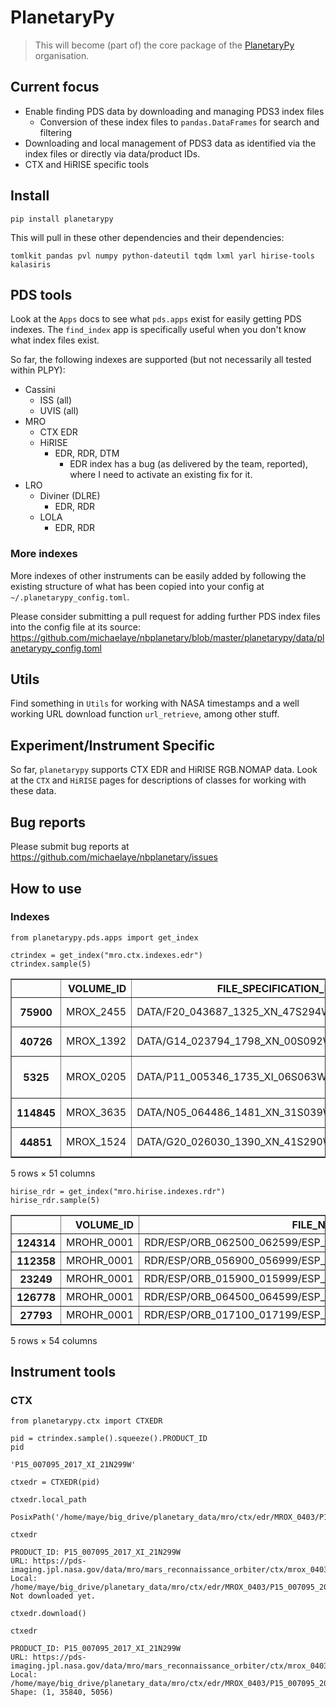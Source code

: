 # PlanetaryPy
> This will become (part of) the core package of the <a href='https://planetarypy.org/'>PlanetaryPy</a> organisation.


## Current focus

* Enable finding PDS data by downloading and managing PDS3 index files
  * Conversion of these index files to `pandas.DataFrames` for search and filtering
* Downloading and local management of PDS3 data as identified via the index files or directly via data/product IDs.
* CTX and HiRISE specific tools

## Install

`pip install planetarypy`

This will pull in these other dependencies and their dependencies:

`tomlkit pandas pvl numpy python-dateutil tqdm lxml yarl hirise-tools kalasiris`


## PDS tools

Look at the `Apps` docs to see what `pds.apps` exist for easily getting PDS indexes.
The `find_index` app is specifically useful when you don't know what index files exist.

So far, the following indexes are supported (but not necessarily all tested within PLPY):

* Cassini
  * ISS (all)
  * UVIS (all)
* MRO
  * CTX
      EDR
  * HiRISE
    * EDR, RDR, DTM
      * EDR index has a bug (as delivered by the team, reported), where I need to activate an existing fix for it.
* LRO
  * Diviner (DLRE)
    * EDR, RDR
  * LOLA
    * EDR, RDR
    
### More indexes
More indexes of other instruments can be easily added by following the existing structure of what has been copied into your config at `~/.planetarypy_config.toml`.

Please consider submitting a pull request for adding further PDS index files into the config file at its source: https://github.com/michaelaye/nbplanetary/blob/master/planetarypy/data/planetarypy_config.toml

## Utils
Find something in `Utils` for working with NASA timestamps and a well working URL download function `url_retrieve`, among other stuff.

## Experiment/Instrument Specific

So far, `planetarypy` supports CTX EDR and HiRISE RGB.NOMAP data.
Look at the `CTX` and `HiRISE` pages for descriptions of classes for working with these data.

## Bug reports

Please submit bug reports at https://github.com/michaelaye/nbplanetary/issues

## How to use

### Indexes

```
from planetarypy.pds.apps import get_index
```

```
ctrindex = get_index("mro.ctx.indexes.edr")
ctrindex.sample(5)
```




<div>
<style scoped>
    .dataframe tbody tr th:only-of-type {
        vertical-align: middle;
    }

    .dataframe tbody tr th {
        vertical-align: top;
    }

    .dataframe thead th {
        text-align: right;
    }
</style>
<table border="1" class="dataframe">
  <thead>
    <tr style="text-align: right;">
      <th></th>
      <th>VOLUME_ID</th>
      <th>FILE_SPECIFICATION_NAME</th>
      <th>ORIGINAL_PRODUCT_ID</th>
      <th>PRODUCT_ID</th>
      <th>IMAGE_TIME</th>
      <th>INSTRUMENT_ID</th>
      <th>INSTRUMENT_MODE_ID</th>
      <th>LINE_SAMPLES</th>
      <th>LINES</th>
      <th>SPATIAL_SUMMING</th>
      <th>...</th>
      <th>SUB_SOLAR_LATITUDE</th>
      <th>SUB_SPACECRAFT_LONGITUDE</th>
      <th>SUB_SPACECRAFT_LATITUDE</th>
      <th>SOLAR_DISTANCE</th>
      <th>SOLAR_LONGITUDE</th>
      <th>LOCAL_TIME</th>
      <th>IMAGE_SKEW_ANGLE</th>
      <th>RATIONALE_DESC</th>
      <th>DATA_QUALITY_DESC</th>
      <th>ORBIT_NUMBER</th>
    </tr>
  </thead>
  <tbody>
    <tr>
      <th>75900</th>
      <td>MROX_2455</td>
      <td>DATA/F20_043687_1325_XN_47S294W.IMG</td>
      <td>4A_04_10DC014000</td>
      <td>F20_043687_1325_XN_47S294W</td>
      <td>2015-11-21 14:14:36.567</td>
      <td>CTX</td>
      <td>NIFL</td>
      <td>5056</td>
      <td>24576</td>
      <td>1</td>
      <td>...</td>
      <td>24.04</td>
      <td>294.73</td>
      <td>-47.57</td>
      <td>249238218.9</td>
      <td>71.38</td>
      <td>15.21</td>
      <td>89.2</td>
      <td>Hellas Planitia</td>
      <td>OK</td>
      <td>43687</td>
    </tr>
    <tr>
      <th>40726</th>
      <td>MROX_1392</td>
      <td>DATA/G14_023794_1798_XN_00S092W.IMG</td>
      <td>4A_04_1076020900</td>
      <td>G14_023794_1798_XN_00S092W</td>
      <td>2011-08-24 13:13:49.110</td>
      <td>CTX</td>
      <td>NIFL</td>
      <td>5056</td>
      <td>43008</td>
      <td>1</td>
      <td>...</td>
      <td>-4.36</td>
      <td>91.79</td>
      <td>-0.23</td>
      <td>229203270.8</td>
      <td>349.83</td>
      <td>14.16</td>
      <td>90.4</td>
      <td>Terrain north of Tithonium Chasma</td>
      <td>OK</td>
      <td>23794</td>
    </tr>
    <tr>
      <th>5325</th>
      <td>MROX_0205</td>
      <td>DATA/P11_005346_1735_XI_06S063W.IMG</td>
      <td>4A_04_1019013500</td>
      <td>P11_005346_1735_XI_06S063W</td>
      <td>2007-09-17 00:20:29.319</td>
      <td>CTX</td>
      <td>ITL</td>
      <td>5056</td>
      <td>52224</td>
      <td>1</td>
      <td>...</td>
      <td>-17.67</td>
      <td>63.21</td>
      <td>-6.51</td>
      <td>217090580.2</td>
      <td>315.16</td>
      <td>14.26</td>
      <td>90.2</td>
      <td>West Juventae Chasma and Ophir Planum</td>
      <td>OK</td>
      <td>5346</td>
    </tr>
    <tr>
      <th>114845</th>
      <td>MROX_3635</td>
      <td>DATA/N05_064486_1481_XN_31S039W.IMG</td>
      <td>4A_04_1146024F00</td>
      <td>N05_064486_1481_XN_31S039W</td>
      <td>2020-04-29 06:06:04.787</td>
      <td>CTX</td>
      <td>NIFL</td>
      <td>3776</td>
      <td>8192</td>
      <td>1</td>
      <td>...</td>
      <td>-5.07</td>
      <td>39.72</td>
      <td>-32.00</td>
      <td>215654598.6</td>
      <td>191.85</td>
      <td>15.94</td>
      <td>90.1</td>
      <td>Crater north of Argyre</td>
      <td>OK</td>
      <td>64486</td>
    </tr>
    <tr>
      <th>44851</th>
      <td>MROX_1524</td>
      <td>DATA/G20_026030_1390_XN_41S290W.IMG</td>
      <td>4A_04_108201CF00</td>
      <td>G20_026030_1390_XN_41S290W</td>
      <td>2012-02-14 18:31:34.526</td>
      <td>CTX</td>
      <td>NIFL</td>
      <td>3776</td>
      <td>21504</td>
      <td>1</td>
      <td>...</td>
      <td>23.91</td>
      <td>290.76</td>
      <td>-41.05</td>
      <td>249226043.2</td>
      <td>70.55</td>
      <td>15.23</td>
      <td>90.2</td>
      <td>Hellas Planitia</td>
      <td>OK</td>
      <td>26030</td>
    </tr>
  </tbody>
</table>
<p>5 rows × 51 columns</p>
</div>



```
hirise_rdr = get_index("mro.hirise.indexes.rdr")
hirise_rdr.sample(5)
```




<div>
<style scoped>
    .dataframe tbody tr th:only-of-type {
        vertical-align: middle;
    }

    .dataframe tbody tr th {
        vertical-align: top;
    }

    .dataframe thead th {
        text-align: right;
    }
</style>
<table border="1" class="dataframe">
  <thead>
    <tr style="text-align: right;">
      <th></th>
      <th>VOLUME_ID</th>
      <th>FILE_NAME_SPECIFICATION</th>
      <th>INSTRUMENT_HOST_ID</th>
      <th>INSTRUMENT_ID</th>
      <th>OBSERVATION_ID</th>
      <th>PRODUCT_ID</th>
      <th>PRODUCT_VERSION_ID</th>
      <th>TARGET_NAME</th>
      <th>ORBIT_NUMBER</th>
      <th>MISSION_PHASE_NAME</th>
      <th>...</th>
      <th>LINE_PROJECTION_OFFSET</th>
      <th>SAMPLE_PROJECTION_OFFSET</th>
      <th>CORNER1_LATITUDE</th>
      <th>CORNER1_LONGITUDE</th>
      <th>CORNER2_LATITUDE</th>
      <th>CORNER2_LONGITUDE</th>
      <th>CORNER3_LATITUDE</th>
      <th>CORNER3_LONGITUDE</th>
      <th>CORNER4_LATITUDE</th>
      <th>CORNER4_LONGITUDE</th>
    </tr>
  </thead>
  <tbody>
    <tr>
      <th>124314</th>
      <td>MROHR_0001</td>
      <td>RDR/ESP/ORB_062500_062599/ESP_062586_1840/ESP_...</td>
      <td>MRO</td>
      <td>HIRISE</td>
      <td>ESP_062586_1840</td>
      <td>ESP_062586_1840_RED</td>
      <td>1</td>
      <td>MARS</td>
      <td>62586</td>
      <td>Extended Science Phase</td>
      <td>...</td>
      <td>493636.5</td>
      <td>-20081462.0</td>
      <td>3.9142</td>
      <td>349.5270</td>
      <td>3.9017</td>
      <td>349.4270</td>
      <td>4.1513</td>
      <td>349.3930</td>
      <td>4.1640</td>
      <td>349.4940</td>
    </tr>
    <tr>
      <th>112358</th>
      <td>MROHR_0001</td>
      <td>RDR/ESP/ORB_056900_056999/ESP_056945_1090/ESP_...</td>
      <td>MRO</td>
      <td>HIRISE</td>
      <td>ESP_056945_1090</td>
      <td>ESP_056945_1090_COLOR</td>
      <td>1</td>
      <td>MARS</td>
      <td>56945</td>
      <td>Extended Science Phase</td>
      <td>...</td>
      <td>405073.5</td>
      <td>2258479.5</td>
      <td>-71.0468</td>
      <td>280.3410</td>
      <td>-71.0497</td>
      <td>280.2890</td>
      <td>-70.7174</td>
      <td>280.1170</td>
      <td>-70.7146</td>
      <td>280.1680</td>
    </tr>
    <tr>
      <th>23249</th>
      <td>MROHR_0001</td>
      <td>RDR/ESP/ORB_015900_015999/ESP_015916_1640/ESP_...</td>
      <td>MRO</td>
      <td>HIRISE</td>
      <td>ESP_015916_1640</td>
      <td>ESP_015916_1640_RED</td>
      <td>1</td>
      <td>MARS</td>
      <td>15916</td>
      <td>Extended Science Phase</td>
      <td>...</td>
      <td>-3691490.0</td>
      <td>24911000.0</td>
      <td>-15.9461</td>
      <td>71.3223</td>
      <td>-15.9568</td>
      <td>71.2317</td>
      <td>-15.5863</td>
      <td>71.1847</td>
      <td>-15.5756</td>
      <td>71.2753</td>
    </tr>
    <tr>
      <th>126778</th>
      <td>MROHR_0001</td>
      <td>RDR/ESP/ORB_064500_064599/ESP_064551_1745/ESP_...</td>
      <td>MRO</td>
      <td>HIRISE</td>
      <td>ESP_064551_1745</td>
      <td>ESP_064551_1745_RED</td>
      <td>1</td>
      <td>MARS</td>
      <td>64551</td>
      <td>Extended Science Phase</td>
      <td>...</td>
      <td>-1267461.5</td>
      <td>-38647224.0</td>
      <td>-5.4864</td>
      <td>343.7370</td>
      <td>-5.4974</td>
      <td>343.6490</td>
      <td>-5.3569</td>
      <td>343.6310</td>
      <td>-5.3460</td>
      <td>343.7190</td>
    </tr>
    <tr>
      <th>27793</th>
      <td>MROHR_0001</td>
      <td>RDR/ESP/ORB_017100_017199/ESP_017182_1380/ESP_...</td>
      <td>MRO</td>
      <td>HIRISE</td>
      <td>ESP_017182_1380</td>
      <td>ESP_017182_1380_COLOR</td>
      <td>1</td>
      <td>MARS</td>
      <td>17182</td>
      <td>Extended Science Phase</td>
      <td>...</td>
      <td>-4928590.0</td>
      <td>9843080.0</td>
      <td>-42.0208</td>
      <td>71.4254</td>
      <td>-42.0228</td>
      <td>71.4017</td>
      <td>-41.6764</td>
      <td>71.3470</td>
      <td>-41.6743</td>
      <td>71.3705</td>
    </tr>
  </tbody>
</table>
<p>5 rows × 54 columns</p>
</div>



## Instrument tools

### CTX

```
from planetarypy.ctx import CTXEDR
```









```
pid = ctrindex.sample().squeeze().PRODUCT_ID
pid
```




    'P15_007095_2017_XI_21N299W'



```
ctxedr = CTXEDR(pid)
```

```
ctxedr.local_path
```




    PosixPath('/home/maye/big_drive/planetary_data/mro/ctx/edr/MROX_0403/P15_007095_2017_XI_21N299W/P15_007095_2017_XI_21N299W.IMG')



```
ctxedr
```




    PRODUCT_ID: P15_007095_2017_XI_21N299W
    URL: https://pds-imaging.jpl.nasa.gov/data/mro/mars_reconnaissance_orbiter/ctx/mrox_0403/data/P15_007095_2017_XI_21N299W.IMG
    Local: /home/maye/big_drive/planetary_data/mro/ctx/edr/MROX_0403/P15_007095_2017_XI_21N299W/P15_007095_2017_XI_21N299W.IMG
    Not downloaded yet.



```
ctxedr.download()
```

```
ctxedr
```




    PRODUCT_ID: P15_007095_2017_XI_21N299W
    URL: https://pds-imaging.jpl.nasa.gov/data/mro/mars_reconnaissance_orbiter/ctx/mrox_0403/data/P15_007095_2017_XI_21N299W.IMG
    Local: /home/maye/big_drive/planetary_data/mro/ctx/edr/MROX_0403/P15_007095_2017_XI_21N299W/P15_007095_2017_XI_21N299W.IMG
    Shape: (1, 35840, 5056)


